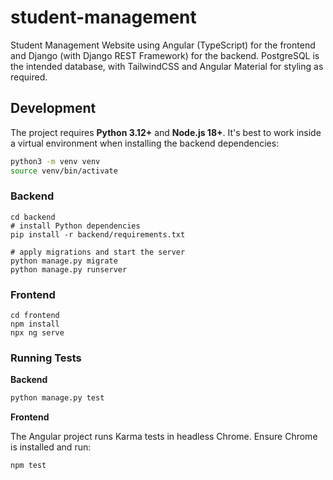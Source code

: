 # student-management

Student Management Website using Angular (TypeScript) for the frontend and Django (with Django REST Framework) for the backend. PostgreSQL is the intended database, with TailwindCSS and Angular Material for styling as required.

## Development

The project requires **Python 3.12+** and **Node.js 18+**. It's best to
work inside a virtual environment when installing the backend
dependencies:

```bash
python3 -m venv venv
source venv/bin/activate
```

### Backend

```
cd backend
# install Python dependencies
pip install -r backend/requirements.txt

# apply migrations and start the server
python manage.py migrate
python manage.py runserver
```

### Frontend

```
cd frontend
npm install
npx ng serve
```

### Running Tests

**Backend**

```bash
python manage.py test
```

**Frontend**

The Angular project runs Karma tests in headless Chrome. Ensure Chrome is
installed and run:

```bash
npm test
``` 